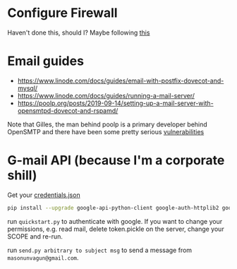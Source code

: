 # Configure Firewall
Haven't done this, should I? Maybe following [this](http://www.linuxhomenetworking.com/wiki/index.php/Quick_HOWTO_:_Ch14_:_Linux_Firewalls_Using_iptables#.X5WQSFNKjOQ)

# Email guides
- https://www.linode.com/docs/guides/email-with-postfix-dovecot-and-mysql/
- https://www.linode.com/docs/guides/running-a-mail-server/
- https://poolp.org/posts/2019-09-14/setting-up-a-mail-server-with-opensmtpd-dovecot-and-rspamd/

Note that Gilles, the man behind poolp is a primary developer behind OpenSMTP and there have been some pretty serious [vulnerabilities](https://en.wikipedia.org/wiki/OpenSMTPD#History)

# G-mail API (because I'm a corporate shill)
Get your [credentials.json](https://developers.google.com/gmail/api/quickstart/python)
```bash
pip install --upgrade google-api-python-client google-auth-httplib2 google-auth-oauthlib
```

run `quickstart.py` to authenticate with google. If you want to change your permissions, e.g. read mail, delete token.pickle on the server, change your SCOPE and re-run.

run `send.py arbitrary to subject msg` to send a message from `masonunvagun@gmail.com`.
